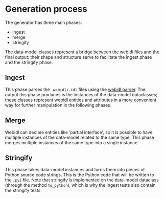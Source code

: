 # Generation process

The generator has three main phases:

- ingest
- merge
- stringify

The data-model classes represent a bridge between the webidl files and the final output: their
shape and structure serve to facilitate the ingest phase and the stringify phase.

## Ingest

This phase parses the `.webidl/.idl` files using the [webidl parser]([https://github.com/plinss/widlparser).
The output this phase produces is the instances of the data-model dataclasses; these classes represent webidl entities
and attributes in a more convenient way for further manipulation in the following phases.

## Merge

Webidl can declare entities like 'partial interface', so it is possible to have multiple instances of the data-model related to the same type.
This phase merges multiple instances of the same type into a single instance.

## Stringify

This phase takes data-model instances and turns them into pieces of Python source code strings.
This is the Python code that will be written to the `.pyi` file.
Note that stringify is implemented on the data-model dataclass (through the method `to_python`), which is why the ingest tests also contain the stringify tests.
